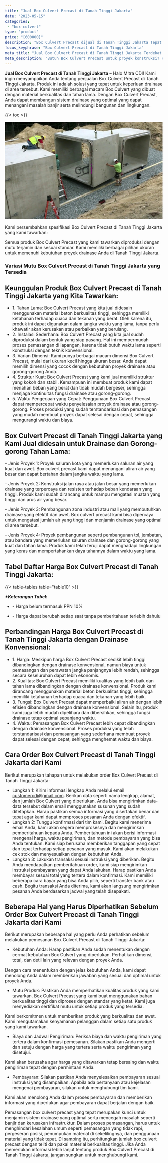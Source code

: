 ```yaml
---
title: "Jual Box Culvert Precast di Tanah Tinggi Jakarta"
date: "2023-05-15"
categories:
 - "box-culvert"
type: "product"
price: "[600000]"
description: "Box Culvert Precast dijual di Tanah Tinggi Jakarta Tepat. Box Culvert Precast unggulan untuk kebutuhan konstruksi dengan performa superior. Konsultasikan kebutuhan Anda sekarang."
focus_keyphrase: "Box Culvert Precast di Tanah Tinggi Jakarta"
meta_title: "Jual Box Culvert Precast di Tanah Tinggi Jakarta Terdekat - CDI"
meta_description: "Butuh Box Culvert Precast untuk proyek konstruksi? Kami adalah solusi tepat dengan penawaran kompetitif. Klik untuk penawaran istimewa."
---
```


**Jual Box Culvert Precast di Tanah Tinggi Jakarta** – Halo Mitra CDI! Kami ingin menyampaikan Anda tentang penjualan Box Culvert Precast di Tanah Tinggi Jakarta. Produk ini adalah solusi yang tepat untuk keperluan drainase di area tersebut. Kami memiliki berbagai macam Box Culvert yang dibuat dengan material berkualitas dan tahan lama. Dengan Box Culvert Precast, Anda dapat membangun sistem drainase yang optimal yang dapat menangani masalah banjir serta melindungi bangunan dan lingkungan.

{{< toc >}}

![Jual Box Culvert Precast di Tanah Tinggi Jakarta](/images/box-culvert/box-culvert-18.jpg)

Kami persembahkan spesifikasi Box Culvert Precast di Tanah Tinggi Jakarta yang kami tawarkan:

Semua produk Box Culvert Precast yang kami tawarkan diproduksi dengan mutu terjamin dan sesuai standar. Kami memiliki berbagai pilihan ukuran untuk memenuhi kebutuhan proyek drainase Anda di Tanah Tinggi Jakarta.

### Variasi Mutu Box Culvert Precast di Tanah Tinggi Jakarta yang Tersedia 

## Keunggulan Produk Box Culvert Precast di Tanah Tinggi Jakarta yang Kita Tawarkan:

*   1\. Tahan Lama: Box Culvert Precast yang kita jual didesain menggunakan material beton berkualitas tinggi, sehingga memiliki ketahanan terhadap cuaca dan tekanan yang berat. Oleh karena itu, produk ini dapat digunakan dalam jangka waktu yang lama, tanpa perlu khawatir akan kerusakan atau perbaikan yang berulang.
*   2\. Instalasi Sederhana: Box Culvert Precast yang kita jual sudah diproduksi dalam bentuk yang siap pasang. Hal ini mempermudah proses pemasangan di lapangan, karena tidak butuh waktu lama seperti konstruksi dengan teknik konvensional.
*   3\. Varian Dimensi: Kami punya berbagai macam dimensi Box Culvert Precast, mulai dari ukuran kecil hingga ukuran besar. Anda dapat memilih dimensi yang cocok dengan kebutuhan proyek drainase atau gorong-gorong Anda.
*   4\. Struktur Kuat: Box Culvert Precast yang kami jual memiliki struktur yang kokoh dan stabil. Kemampuan ini membuat produk kami dapat menahan beban yang berat dan tidak mudah bergeser, sehingga menjaga kontinuitas fungsi drainase atau gorong-gorong.
*   5\. Waktu Pengerjaan yang Cepat: Penggunaan Box Culvert Precast dapat mempercepat waktu penyelesaian proyek drainase atau gorong-gorong. Proses produksi yang sudah terstandarisasi dan pemasangan yang mudah membuat proyek dapat selesai dengan cepat, sehingga mengurangi waktu dan biaya.

## Box Culvert Precast di Tanah Tinggi Jakarta yang Kami Jual didesain untuk Drainase dan Gorong-gorong Tahan Lama:

\- Jenis Proyek 1: Proyek saluran kota yang memerlukan saluran air yang kuat dan awet. Box culvert precast kami dapat menangani aliran air yang besar dan dapat bertahan dalam jangka waktu yang lama.

\- Jenis Proyek 2: Konstruksi jalan raya atau jalan besar yang memerlukan drainase yang terpercaya dan resisten terhadap beban kendaraan yang tinggi. Produk kami sudah dirancang untuk mampu mengatasi muatan yang tinggi dan arus air yang besar.

\- Jenis Proyek 3: Pembangunan zona industri atau mall yang membutuhkan drainase yang efektif dan awet. Box culvert precast kami bisa dipercaya untuk mengatasi jumlah air yang tinggi dan menjamin drainase yang optimal di area tersebut.

\- Jenis Proyek 4: Proyek pembangunan seperti pembangunan tol, jembatan, atau bandara yang memerlukan saluran drainase dan gorong-gorong yang kuat dan tahan lama. Produk kami telah teruji dapat menghadapi lingkungan yang keras dan mempertahankan daya tahannya dalam waktu yang lama.

## Tabel Daftar Harga Box Culvert Precast di Tanah Tinggi Jakarta:

{{< table-tables table="table10" >}}

**_\*Keterangan Tabel:_**

*   \- Harga belum termasuk PPN 10%

*   \- Harga dapat berubah setiap saat tanpa pemberitahuan terlebih dahulu

## Perbandingan Harga Box Culvert Precast di Tanah Tinggi Jakarta dengan Drainase Konvensional:

*   1\. Harga: Meskipun harga Box Culvert Precast sedikit lebih tinggi dibandingkan dengan drainase konvensional, namun biaya untuk pemasangan dan perawatan jangka panjangnya lebih rendah, sehingga secara keseluruhan dapat lebih ekonomis.
*   2\. Kualitas: Box Culvert Precast memiliki kualitas yang lebih baik dan tahan lama dibandingkan dengan drainase konvensional. Produk kami dirancang menggunakan material beton berkualitas tinggi, sehingga memiliki ketahanan terhadap cuaca dan tekanan yang lebih baik.
*   3\. Fungsi: Box Culvert Precast dapat memperbaiki aliran air dengan lebih efisien dibandingkan dengan drainase konvensional. Selain itu, produk kami juga lebih mudah dipelihara dan dibersihkan, sehingga fungsi drainase tetap optimal sepanjang waktu.
*   4\. Waktu: Pemasangan Box Culvert Precast lebih cepat dibandingkan dengan drainase konvensional. Proses produksi yang telah terstandarisasi dan pemasangan yang sederhana membuat proyek dapat selesai dengan cepat, sehingga menghemat waktu dan biaya.

## Cara Order Box Culvert Precast di Tanah Tinggi Jakarta dari Kami

Berikut merupakan tahapan untuk melakukan order Box Culvert Precast di Tanah Tinggi Jakarta:

*   Langkah 1: Kirim informasi lengkap Anda melalui email customercdi@gmail.com. Berikan data seperti nama lengkap, alamat, dan jumlah Box Culvert yang diperlukan.
Anda bisa mengirimkan data-data tersebut dalam email menggunakan susunan yang sudah ditetapkan. Harap pastikan semua informasi yang disertakan benar dan tepat agar kami dapat memproses pesanan Anda dengan efektif.
*   Langkah 2: Tunggu konfirmasi dari tim kami. Begitu kami menerima email Anda, kami akan segera memprosesnya dan mengirimkan pemberitahuan kepada Anda. Pemberitahuan ini akan berisi informasi mengenai harga, waktu pengiriman, dan metode pembayaran yang bisa Anda tentukan.
Kami siap berusaha memberikan tanggapan yang cepat dan tepat terhadap setiap pesanan yang masuk. Kami akan melakukan cek stok dan menyesuaikan dengan kebutuhan Anda.
*   Langkah 3: Lakukan transaksi sesuai instruksi yang diberikan. Begitu Anda mendapatkan pemberitahuan order, kami siap mengirimkan instruksi pembayaran yang dapat Anda lakukan. Harap pastikan Anda membayar sesuai total yang tertera dalam konfirmasi.
Kami memiliki beberapa cara bayar yang bisa Anda pilih, seperti transfer bank atau cash. Begitu transaksi Anda diterima, kami akan langsung mengirimkan pesanan Anda berdasarkan jadwal yang telah disepakati.

## Beberapa Hal yang Harus Diperhatikan Sebelum Order Box Culvert Precast di Tanah Tinggi Jakarta dari Kami

Berikut merupakan beberapa hal yang perlu Anda perhatikan sebelum melakukan pemesanan Box Culvert Precast di Tanah Tinggi Jakarta:

*   Kebutuhan Anda: Harap pastikan Anda sudah menentukan dengan cermat kebutuhan Box Culvert yang diperlukan. Perhatikan dimensi, total, dan detil lain yang relevan dengan proyek Anda.

Dengan cara menentukan dengan jelas kebutuhan Anda, kami dapat menolong Anda dalam memberikan jawaban yang sesuai dan optimal untuk proyek Anda.
*   Mutu Produk: Pastikan Anda memperhatikan kualitas produk yang kami tawarkan. Box Culvert Precast yang kami buat menggunakan bahan berkualitas tinggi dan diproses dengan standar yang ketat. Kami juga menyediakan sertifikat mutu untuk setiap produk yang tersedia.

Kami berkomitmen untuk memberikan produk yang berkualitas dan awet. Kami mengutamakan kenyamanan pelanggan dalam setiap satu produk yang kami tawarkan.
*   Biaya dan Jadwal Pengiriman: Periksa biaya dan waktu pengiriman yang tertera dalam konfirmasi pemesanan. Silakan pastikan Anda mengerti dan setuju dengan harga yang tertera serta waktu pengiriman yang disetujui.

Kami akan berusaha agar harga yang ditawarkan tetap bersaing dan waktu pengiriman tepat dengan permintaan Anda.
*   Pembayaran: Silakan pastikan Anda menyelesaikan pembayaran sesuai instruksi yang disampaikan. Apabila ada pertanyaan atau kejelasan mengenai pembayaran, silakan untuk menghubungi tim kami.

Kami akan menolong Anda dalam proses pembayaran dan memberikan informasi yang diperlukan agar pembayaran dapat berjalan dengan baik.

Pemasangan box culvert precast yang tepat merupakan kunci untuk menjamin sistem drainase yang optimal serta mencegah masalah seperti banjir dan kerusakan infrastruktur. Dalam proses pemasangan, harus untuk menghindari kesalahan umum seperti pemasangan yang tidak rapi, pergeseran posisi, penumpukan material di sekelilingnya, dan penggunaan material yang tidak tepat. Di samping itu, perhitungkan jumlah box culvert precast dengan teliti dan pakai material berkualitas tinggi. Jika Anda memerlukan informasi lebih lanjut tentang produk Box Culvert Precast di Tanah Tinggi Jakarta, jangan sungkan untuk menghubungi kami.